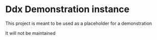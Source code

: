 Ddx Demonstration instance
==========================

This project is meant to be used as a placeholder for a demonstration

It will not be maintained
